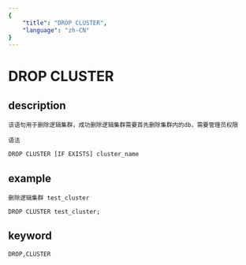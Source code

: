 ```yaml
---
{
    "title": "DROP CLUSTER",
    "language": "zh-CN"
}
---
```


<!-- 
Licensed to the Apache Software Foundation (ASF) under one
or more contributor license agreements.  See the NOTICE file
distributed with this work for additional information
regarding copyright ownership.  The ASF licenses this file
to you under the Apache License, Version 2.0 (the
"License"); you may not use this file except in compliance
with the License.  You may obtain a copy of the License at

  http://www.apache.org/licenses/LICENSE-2.0

Unless required by applicable law or agreed to in writing,
software distributed under the License is distributed on an
"AS IS" BASIS, WITHOUT WARRANTIES OR CONDITIONS OF ANY
KIND, either express or implied.  See the License for the
specific language governing permissions and limitations
under the License.
-->

# DROP CLUSTER

## description

    该语句用于删除逻辑集群，成功删除逻辑集群需要首先删除集群内的db，需要管理员权限

    语法

    DROP CLUSTER [IF EXISTS] cluster_name 

## example

    删除逻辑集群 test_cluster

    DROP CLUSTER test_cluster;

## keyword

    DROP,CLUSTER
